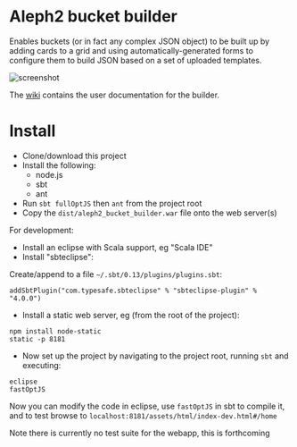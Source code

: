 # Aleph2 bucket builder

Enables buckets (or in fact any complex JSON object) to be built up by adding cards to a grid and using automatically-generated forms to configure them to build JSON based on a set of uploaded templates.

![screenshot](https://raw.githubusercontent.com/Alex-Ikanow/aleph2_bucket_builder/master/aleph2_bucket_builder.png)

The [wiki](https://github.com/Alex-Ikanow/aleph2_bucket_builder/wiki) contains the user documentation for the builder.

# Install

* Clone/download this project
* Install the following:
   * node.js
   * sbt
   * ant
* Run `sbt fullOptJS` then `ant` from the project root
* Copy the `dist/aleph2_bucket_builder.war` file onto the web server(s)

For development:
* Install an eclipse with Scala support, eg "Scala IDE"
* Install "sbteclipse":

Create/append to a file `~/.sbt/0.13/plugins/plugins.sbt`:
```
addSbtPlugin("com.typesafe.sbteclipse" % "sbteclipse-plugin" % "4.0.0")
```

* Install a static web server, eg (from the root of the project):

```
npm install node-static
static -p 8181
```

* Now set up the project by navigating to the project root, running `sbt` and executing:
 
```
eclipse
fastOptJS
```

Now you can modify the code in eclipse, use `fastOptJS` in sbt to compile it, and to test browse to `localhost:8181/assets/html/index-dev.html#/home`

Note there is currently no test suite for the webapp, this is forthcoming


